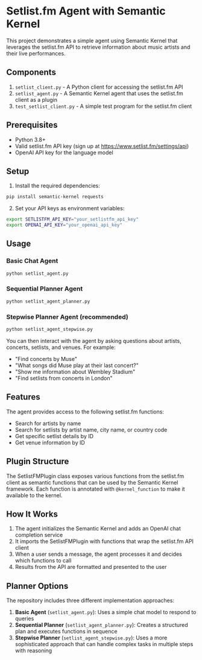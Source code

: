 # Setlist.fm Agent with Semantic Kernel

This project demonstrates a simple agent using Semantic Kernel that leverages the setlist.fm API to retrieve information about music artists and their live performances.

## Components

1. `setlist_client.py` - A Python client for accessing the setlist.fm API
2. `setlist_agent.py` - A Semantic Kernel agent that uses the setlist.fm client as a plugin
3. `test_setlist_client.py` - A simple test program for the setlist.fm client

## Prerequisites

- Python 3.8+
- Valid setlist.fm API key (sign up at https://www.setlist.fm/settings/api)
- OpenAI API key for the language model

## Setup

1. Install the required dependencies:
```bash
pip install semantic-kernel requests
```

2. Set your API keys as environment variables:
```bash
export SETLISTFM_API_KEY="your_setlistfm_api_key"
export OPENAI_API_KEY="your_openai_api_key"
```

## Usage

### Basic Chat Agent

```bash
python setlist_agent.py
```

### Sequential Planner Agent

```bash
python setlist_agent_planner.py
```

### Stepwise Planner Agent (recommended)

```bash
python setlist_agent_stepwise.py
```

You can then interact with the agent by asking questions about artists, concerts, setlists, and venues. For example:

- "Find concerts by Muse"
- "What songs did Muse play at their last concert?"
- "Show me information about Wembley Stadium"
- "Find setlists from concerts in London"

## Features

The agent provides access to the following setlist.fm functions:

- Search for artists by name
- Search for setlists by artist name, city name, or country code
- Get specific setlist details by ID
- Get venue information by ID

## Plugin Structure

The SetlistFMPlugin class exposes various functions from the setlist.fm client as semantic functions that can be used by the Semantic Kernel framework. Each function is annotated with `@kernel_function` to make it available to the kernel.

## How It Works

1. The agent initializes the Semantic Kernel and adds an OpenAI chat completion service
2. It imports the SetlistFMPlugin with functions that wrap the setlist.fm API client 
3. When a user sends a message, the agent processes it and decides which functions to call
4. Results from the API are formatted and presented to the user

## Planner Options

The repository includes three different implementation approaches:

1. **Basic Agent** (`setlist_agent.py`): Uses a simple chat model to respond to queries
2. **Sequential Planner** (`setlist_agent_planner.py`): Creates a structured plan and executes functions in sequence
3. **Stepwise Planner** (`setlist_agent_stepwise.py`): Uses a more sophisticated approach that can handle complex tasks in multiple steps with reasoning
